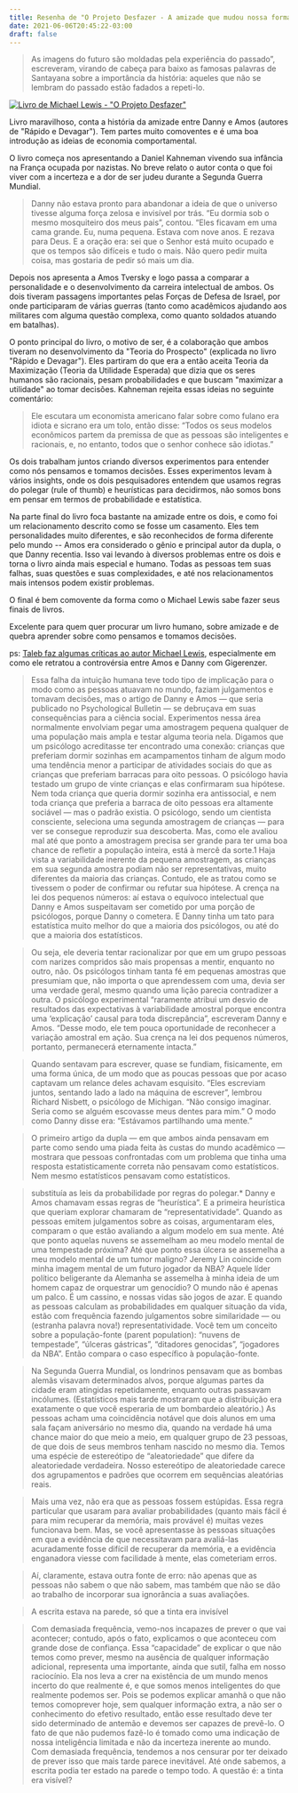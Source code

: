 ```yaml
---
title: Resenha de "O Projeto Desfazer - A amizade que mudou nossa forma de pensar"
date: 2021-06-06T20:45:22-03:00
draft: false
---
```


> As imagens do futuro são moldadas pela experiência do passado”, escreveram, virando de cabeça para baixo as
> famosas palavras de Santayana sobre a importância da história: aqueles que não se lembram do passado estão
> fadados a repeti-lo.

[![Livro de Michael Lewis - "O Projeto Desfazer"](/images/o-projeto-desfazer.jpg)](https://amzn.to/2T22G5A)

Livro maravilhoso, conta a história da amizade entre Danny e Amos (autores de "Rápido e Devagar"). Tem partes muito comoventes e é uma boa introdução as ideias de economia comportamental. 

O livro começa nos apresentando a Daniel Kahneman vivendo sua infância na França ocupada por nazistas. No breve relato o autor conta o que foi viver com a incerteza e a dor de ser judeu durante a Segunda Guerra Mundial.

> Danny não estava pronto para abandonar a ideia de que o universo tivesse alguma força zelosa e invisível por trás. “Eu dormia sob o mesmo mosquiteiro dos meus pais”, contou. “Eles ficavam em uma cama grande. Eu, numa pequena. Estava com nove anos. E rezava para Deus. E a oração era: sei que o Senhor está muito ocupado e que os tempos são difíceis e tudo o mais. Não quero pedir muita coisa, mas gostaria de pedir só mais um dia.

Depois nos apresenta a Amos Tversky e logo passa a comparar a personalidade e o desenvolvimento da carreira intelectual de ambos. Os dois tiveram passagens importantes pelas Forças de Defesa de Israel, por onde participaram de várias guerras (tanto como acadêmicos ajudando aos militares com alguma questão complexa, como quanto soldados atuando em batalhas).

O ponto principal do livro, o motivo de ser, é a colaboração que ambos tiveram no desenvolvimento da "Teoria do Prospecto" (explicada no livro "Rápido e Devagar"). Eles partiram do que era a então aceita Teoria da Maximização (Teoria da Utilidade Esperada) que dizia que os seres humanos são racionais, pesam probabilidades e que buscam "maximizar a utilidade" ao tomar decisões. Kahneman rejeita essas ideias no seguinte comentário:

> Ele escutara um economista americano falar sobre como fulano era idiota e sicrano era um tolo, então disse: “Todos os seus modelos econômicos partem da premissa de que as pessoas são inteligentes e racionais, e, no entanto, todos que o senhor conhece são idiotas.”

Os dois trabalham juntos criando diversos experimentos para entender como nós pensamos e tomamos decisões. Esses experimentos levam à vários insights, onde os dois pesquisadores entendem que usamos regras do polegar (rule of thumb) e heurísticas para decidirmos, não somos bons em pensar em termos de probabilidade e estatística.

Na parte final do livro foca bastante na amizade entre os dois, e como foi um relacionamento descrito como se fosse um casamento. Eles tem personalidades muito diferentes, e são reconhecidos de forma diferente pelo mundo -- Amos era considerado o gênio e principal autor da dupla, o que Danny recentia. Isso vai levando à diversos problemas entre os dois e torna o livro ainda mais especial e humano. Todas as pessoas tem suas falhas, suas questões e suas complexidades, e até nos relacionamentos mais intensos podem existir problemas.

O final é bem comovente da forma como o Michael Lewis sabe fazer seus finais de livros.

Excelente para quem quer procurar um livro humano, sobre amizade e de quebra aprender sobre como pensamos e tomamos decisões.

ps: [Taleb faz algumas críticas ao autor Michael Lewis](https://twitter.com/nntaleb/status/1391842244911673348), especialmente em como ele retratou a controvérsia entre Amos e Danny com Gigerenzer.

> Essa falha da intuição humana teve todo tipo de implicação para o modo como as pessoas atuavam no mundo,
> faziam julgamentos e tomavam decisões, mas o artigo de Danny e Amos — que seria publicado no
> Psychological Bulletin — se debruçava em suas consequências para a ciência social. Experimentos nessa área
> normalmente envolviam pegar uma amostragem pequena qualquer de uma população mais ampla e testar
> alguma teoria nela. Digamos que um psicólogo acreditasse ter encontrado uma conexão: crianças que preferiam
> dormir sozinhas em acampamentos tinham de algum modo uma tendência menor a participar de atividades
> sociais do que as crianças que preferiam barracas para oito pessoas. O psicólogo havia testado um grupo de vinte
> crianças e elas confirmaram sua hipótese. Nem toda criança que queria dormir sozinha era antissocial, e nem
> toda criança que preferia a barraca de oito pessoas era altamente sociável — mas o padrão existia. O psicólogo,
> sendo um cientista consciente, seleciona uma segunda amostragem de crianças — para ver se consegue
> reproduzir sua descoberta. Mas, como ele avaliou mal até que ponto a amostragem precisa ser grande para ter
> uma boa chance de refletir a população inteira, está à mercê da sorte.1 Haja vista a variabilidade inerente da
> pequena amostragem, as crianças em sua segunda amostra podiam não ser representativas, muito diferentes da
> maioria das crianças. Contudo, ele as tratou como se tivessem o poder de confirmar ou refutar sua hipótese. A
> crença na lei dos pequenos números: aí estava o equívoco intelectual que Danny e Amos suspeitavam ser
> cometido por uma porção de psicólogos, porque Danny o cometera. E Danny tinha um tato para estatística muito
> melhor do que a maioria dos psicólogos, ou até do que a maioria dos estatísticos.

> Ou seja, ele deveria tentar racionalizar por que em um grupo pessoas com narizes compridos são mais propensas
> a mentir, enquanto no outro, não. Os psicólogos tinham tanta fé em pequenas amostras que presumiam que, não
> importa o que aprendessem com uma, devia ser uma verdade geral, mesmo quando uma lição parecia
> contradizer a outra. O psicólogo experimental “raramente atribui um desvio de resultados das expectativas à
> variabilidade amostral porque encontra uma ‘explicação’ causal para toda discrepância”, escreveram Danny e
> Amos. “Desse modo, ele tem pouca oportunidade de reconhecer a variação amostral em ação. Sua crença na lei
> dos pequenos números, portanto, permanecerá eternamente intacta.”

> Quando sentavam para escrever, quase se fundiam, fisicamente, em uma forma única, de um modo que as
> poucas pessoas que por acaso captavam um relance deles achavam esquisito. “Eles escreviam juntos, sentando
> lado a lado na máquina de escrever”, lembrou Richard Nisbett, o psicólogo de Michigan. “Não consigo
> imaginar. Seria como se alguém escovasse meus dentes para mim.” O modo como Danny disse era: “Estávamos
> partilhando uma mente.”

> O primeiro artigo da dupla — em que ambos ainda pensavam em parte como sendo uma piada feita às custas do
> mundo acadêmico — mostrara que pessoas confrontadas com um problema que tinha uma resposta
> estatisticamente correta não pensavam como estatísticos. Nem mesmo estatísticos pensavam como estatísticos.

>substituía as leis da probabilidade por regras do polegar.* Danny e Amos chamavam essas regras de
>“heurística”. E a primeira heurística que queriam explorar chamaram de “representatividade”. Quando as
>pessoas emitem julgamentos sobre as coisas, argumentaram eles, comparam o que estão avaliando a algum
>modelo em sua mente. Até que ponto aquelas nuvens se assemelham ao meu modelo mental de uma tempestade
>próxima? Até que ponto essa úlcera se assemelha a meu modelo mental de um tumor maligno? Jeremy Lin
>coincide com minha imagem mental de um futuro jogador da NBA? Aquele líder político beligerante da
>Alemanha se assemelha à minha ideia de um homem capaz de orquestrar um genocídio? O mundo não é apenas
>um palco. É um cassino, e nossas vidas são jogos de azar. E quando as pessoas calculam as probabilidades em
>qualquer situação da vida, estão com frequência fazendo julgamentos sobre similaridade — ou (estranha palavra
>nova!) representatividade. Você tem um conceito sobre a população-fonte (parent population): “nuvens de
>tempestade”, “úlceras gástricas”, “ditadores genocidas”, “jogadores da NBA”. Então compara o caso específico
>à população-fonte.

> Na Segunda Guerra Mundial, os londrinos pensavam que as bombas alemãs visavam determinados alvos, porque
> algumas partes da cidade eram atingidas repetidamente, enquanto outras passavam incólumes. (Estatísticos mais
> tarde mostraram que a distribuição era exatamente o que você esperaria de um bombardeio aleatório.) As
> pessoas acham uma coincidência notável que dois alunos em uma sala façam aniversário no mesmo dia, quando
> na verdade há uma chance maior do que meio a meio, em qualquer grupo de 23 pessoas, de que dois de seus
> membros tenham nascido no mesmo dia. Temos uma espécie de estereótipo de “aleatoriedade” que difere da
> aleatoriedade verdadeira. Nosso estereótipo de aleatoriedade carece dos agrupamentos e padrões que ocorrem
> em sequências aleatórias reais.

> Mais uma vez, não era que as pessoas fossem estúpidas. Essa regra particular que usaram para avaliar
> probabilidades (quanto mais fácil é para mim recuperar da memória, mais provável é) muitas vezes funcionava
> bem. Mas, se você apresentasse às pessoas situações em que a evidência de que necessitavam para avaliá-las
> acuradamente fosse difícil de recuperar da memória, e a evidência enganadora viesse com facilidade à mente,
> elas cometeriam erros.

> Aí, claramente, estava outra fonte de erro: não apenas que as pessoas não sabem o que não sabem, mas também
> que não se dão ao trabalho de incorporar sua ignorância a suas avaliações.

> A escrita estava na parede, só que a tinta era invisível

> Com demasiada frequência, vemo-nos incapazes de prever o que vai acontecer; contudo, após o fato, explicamos
> o que aconteceu com grande dose de confiança. Essa “capacidade” de explicar o que não temos como prever,
> mesmo na ausência de qualquer informação adicional, representa uma importante, ainda que sutil, falha em
> nosso raciocínio. Ela nos leva a crer na existência de um mundo menos incerto do que realmente é, e que somos
> menos inteligentes do que realmente podemos ser. Pois se podemos explicar amanhã o que não temos comoprever hoje, sem qualquer informação extra, a não ser o conhecimento do efetivo resultado, então esse resultado
> deve ter sido determinado de antemão e devemos ser capazes de prevê-lo. O fato de que não pudemos fazê-lo é
> tomado como uma indicação de nossa inteligência limitada e não da incerteza inerente ao mundo. Com
> demasiada frequência, tendemos a nos censurar por ter deixado de prever isso que mais tarde parece inevitável.
> Até onde sabemos, a escrita podia ter estado na parede o tempo todo. A questão é: a tinta era visível?

